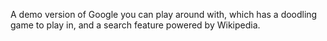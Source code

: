 A demo version of Google you can play around with, which has a doodling game to play in, and a search feature powered by Wikipedia.
